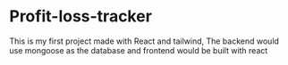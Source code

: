 # Profit-loss-tracker
This is my first project made with React and tailwind, The backend would use mongoose as the database and frontend would be built with react
